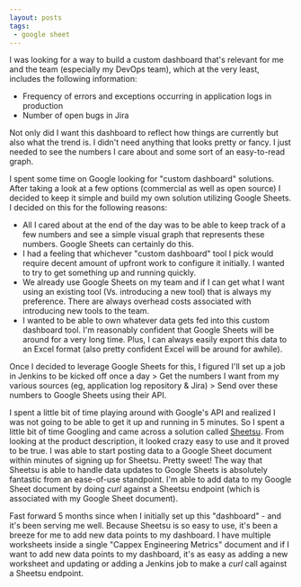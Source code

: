 ```yaml
---
layout: posts
tags:
 - google sheet
---
```


I was looking for a way to build a custom dashboard that's relevant for me and the team (especially my DevOps team), which at the very least, includes the following information:

* Frequency of errors and exceptions occurring in application logs in production
* Number of open bugs in Jira

Not only did I want this dashboard to reflect how things are currently but also what the trend is.  I didn't need anything that looks pretty or fancy.  I just needed to see the numbers I care about and some sort of an easy-to-read graph.

I spent some time on Google looking for "custom dashboard" solutions.  After taking a look at a few options (commercial as well as open source) I decided to keep it simple and build my own solution utilizing Google Sheets.  I decided on this for the following reasons:
* All I cared about at the end of the day was to be able to keep track of a few numbers and see a simple visual graph that represents these numbers.  Google Sheets can certainly do this.
* I had a feeling that whichever "custom dashboard" tool I pick would require decent amount of upfront work to configure it initially.  I wanted to try to get something up and running quickly.
* We already use Google Sheets on my team and if I can get what I want using an existing tool (Vs. introducing a new tool) that is always my preference.  There are always overhead costs associated with introducing new tools to the team.
* I wanted to be able to own whatever data gets fed into this custom dashboard tool.  I'm reasonably confident that Google Sheets will be around for a very long time.  Plus, I can always easily export this data to an Excel format (also pretty confident Excel will be around for awhile).

Once I decided to leverage Google Sheets for this, I figured I'll set up a job in Jenkins to be kicked off once a day > Get the numbers I want from my various sources (eg, application log repository & Jira) > Send over these numbers to Google Sheets using their API.

I spent a little bit of time playing around with Google's API and realized I was not going to be able to get it up and running in 5 minutes.  So I spent a little bit of time Googling and came across a solution called [Sheetsu](sheetsu.com).  From looking at the product description, it looked crazy easy to use and it proved to be true.  I was able to start posting data to a Google Sheet document within minutes of signing up for Sheetsu.  Pretty sweet!  The way that Sheetsu is able to handle data updates to Google Sheets is absolutely fantastic from an ease-of-use standpoint.  I'm able to add data to my Google Sheet document by doing *curl* against a Sheetsu endpoint (which is associated with my Google Sheet document).

Fast forward 5 months since when I initially set up this "dashboard" - and it's been serving me well.  Because Sheetsu is so easy to use, it's been a breeze for me to add new data points to my dashboard.  I have multiple worksheets inside a single "Cappex Engineering Metrics" document and if I want to add new data points to my dashboard, it's as easy as adding a new worksheet and updating or adding a Jenkins job to make a *curl* call against a Sheetsu endpoint.
